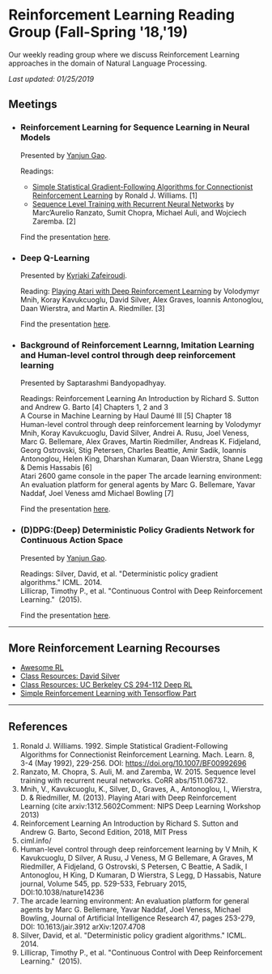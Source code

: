 # Reinforcement Learning Reading Group (Fall-Spring '18,'19)
Our weekly reading group where we discuss Reinforcement Learning approaches in the domain of Natural Language Processing.

_Last updated: 01/25/2019_

## Meetings

* ### Reinforcement Learning for Sequence Learning in Neural Models

  Presented by [Yanjun Gao](https://github.com/serenayj).

  Readings: 
  * [Simple Statistical Gradient-Following Algorithms for Connectionist Reinforcement Learning](http://www-anw.cs.umass.edu/~barto/courses/cs687/williams92simple.pdf) by Ronald J. Williams. [1]
  * [Sequence Level Training with Recurrent Neural Networks](https://arxiv.org/pdf/1511.06732.pdf) by Marc’Aurelio Ranzato, Sumit Chopra, Michael Auli, and Wojciech Zaremba. [2]
  
  Find the presentation [here](Presentations/RL-Sep28.pdf).

* ### Deep Q-Learning

  Presented by [Kyriaki Zafeiroudi](https://github.com/kzafeiroudi).

  Reading: [Playing Atari with Deep Reinforcement Learning](https://www.cs.toronto.edu/~vmnih/docs/dqn.pdf) by Volodymyr Mnih, Koray Kavukcuoglu, David Silver, Alex Graves, Ioannis Antonoglou, Daan Wierstra, and Martin A. Riedmiller. [3]

  Find the presentation [here](Presentations/DQN%20Presentation%2020181019.pdf).
  
* ### Background of Reinforcement Learnng, Imitation Learning and Human-level control through deep reinforcement learning

  Presented by Saptarashmi Bandyopadhyay.

  Readings: Reinforcement Learning An Introduction by Richard S. Sutton and Andrew G. Barto [4] Chapters	 1, 2 and 3                    
            A Course in Machine Learning by Haul Daumé III [5]  Chapter 18                                                         
            Human-level control through deep reinforcement learning by Volodymyr Mnih, Koray Kavukcuoglu, David Silver, Andrei A. Rusu, Joel Veness, Marc G. Bellemare, Alex Graves, Martin Riedmiller, Andreas K. Fidjeland, Georg Ostrovski, Stig Petersen, Charles Beattie, Amir Sadik, Ioannis Antonoglou, Helen King, Dharshan Kumaran, Daan Wierstra, Shane Legg & Demis Hassabis [6]                                                                
            Atari 2600 game console in the paper The arcade learning environment: An evaluation platform for general agents by Marc G. Bellemare, Yavar Naddaf, Joel Veness amd Michael Bowling [7]
           
  Find the presentation [here](Presentations/RL_10_26_Slides.pdf).

* ### (D)DPG:(Deep) Deterministic Policy Gradients Network for Continuous Action Space
  
  Presented by [Yanjun Gao](https://github.com/serenayj).
  
  Readings: Silver, David, et al. "Deterministic policy gradient algorithms." ICML. 2014.  
    Lillicrap, Timothy P., et al. "Continuous Control with Deep Reinforcement Learning."  (2015).  
  
  Find the presentation [here](Presentations/DDPG-Jan24.pdf).

***
## More Reinforcement Learning Recourses

* [Awesome RL](https://github.com/aikorea/awesome-rl)
* [Class Resources: David Silver](http://www0.cs.ucl.ac.uk/staff/d.silver/web/Teaching.html)
* [Class Resources: UC Berkeley CS 294-112 Deep RL](http://rail.eecs.berkeley.edu/deeprlcourse/)
* [Simple Reinforcement Learning with Tensorflow Part](https://medium.com/emergent-future/simple-reinforcement-learning-with-tensorflow-part-0-q-learning-with-tables-and-neural-networks-d195264329d0/)

***
## References
1. Ronald J. Williams. 1992. Simple Statistical Gradient-Following Algorithms for Connectionist Reinforcement Learning. Mach. Learn. 8, 3-4 (May 1992), 229-256. DOI: https://doi.org/10.1007/BF00992696
2. Ranzato, M. Chopra, S. Auli, M. and Zaremba, W. 2015. Sequence level training with recurrent neural networks. CoRR abs/1511.06732.
3. Mnih, V., Kavukcuoglu, K., Silver, D., Graves, A., Antonoglou, I., Wierstra, D. & Riedmiller, M. (2013). Playing Atari with Deep Reinforcement Learning (cite arxiv:1312.5602Comment: NIPS Deep Learning Workshop 2013) 
4.  Reinforcement Learning An Introduction by Richard S. Sutton and Andrew G. Barto, Second Edition, 2018, MIT Press
5.  ciml.info/
6.  Human-level control through deep reinforcement learning by V Mnih, K Kavukcuoglu, D Silver, A Rusu, J Veness, M G Bellemare, A Graves, M Riedmiller, A Fidjeland, G Ostrovski, S Petersen, C Beattie, A Sadik, I Antonoglou, H King, D Kumaran, D Wierstra, S Legg, D Hassabis, Nature journal, Volume 545, pp. 529-533, February 2015, DOI:10.1038/nature14236 
7.  The arcade learning environment: An evaluation platform for general agents by Marc G. Bellemare, Yavar Naddaf, Joel Veness, Michael Bowling, Journal of Artificial Intelligence Research 47, pages 253-279, DOI: 10.1613/jair.3912 arXiv:1207.4708 
8. Silver, David, et al. "Deterministic policy gradient algorithms." ICML. 2014.
9. Lillicrap, Timothy P., et al. "Continuous Control with Deep Reinforcement Learning."  (2015).
